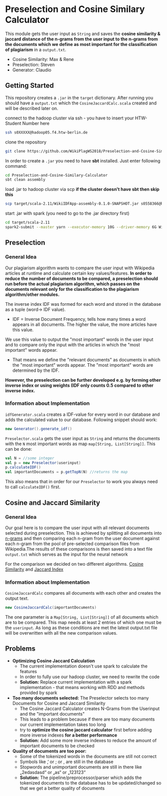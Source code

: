 # Preselection and Cosine Similary Calculator
This module gets the user input as ```String``` and saves the **cosine similarity & jaccard distance of the n-grams from the user input to the n-grams from the documents which we define as most important for the classification of plagiarism** in a ```output.txt```. 
- Cosine Similarity: Max & Rene
- Preselection: Steven
- Generator: Claudio

## Getting Started
This repository creates a ```.jar``` in the ```target``` dictionary. After running you should have a ```output.txt``` which the ```CosineJaccardCalc.scala``` created and will be described later on.

connect to the hadoop cluster via ssh - you have to insert your HTW-Student Number here
```bash
ssh s0XXXXX@hadoop05.f4.htw-berlin.de
```

clone the repository
```bash
git clone https://github.com/WikiPlagWS2018/Preselection-and-Cosine-Similary-Calculator.git
```

In order to create a ```.jar``` you need to have **sbt** installed. Just enter following command:
```bash
cd Preselection-and-Cosine-Similary-Calculator
sbt clean assembly
```

load .jar to hadoop cluster via scp **if the cluster doesn't have sbt then skip this**
```bash
scp target/scala-2.11/WikiIDFApp-assembly-0.1.0-SNAPSHOT.jar s0558366@hadoop05.f4.htw-berlin.de:~
```

start .jar with spark (you need to go to the .jar directory first)
```bash
cd target/scala-2.11
spark2-submit --master yarn --executor-memory 10G --driver-memory 6G WikiIDFApp-assembly-0.1.0-SNAPSHOT.jar > std_out.out 2> std_err.err &
```
  
## Preselection
### General Idea
Our plagiarism algorithm wants to compare the user input with Wikipedia articles at runtime and calculate certain key values/features. **In order to reduce the number of documents to be compared, a preselection should run before the actual plagiarism algorithm, which passes on the documents relevant only for the classification to the plagiarism algorithm/other modules.**

The inverse index IDF was formed for each word and stored in the database as a tuple (word-> IDF value).
- IDF = Inverse Document Frequency, tells how many times a word appears in all documents. The higher the value, the more articles have this value.

We use this value to output the "most important" words in the user input and to compare only the input with the articles in which the "most important" words appear.
- That means we define the "relevant documents" as documents in which the "most important" words appear. The "most important" words are determined by the IDF.

**However, the preselection can be further developed e.g. by forming other inverse index or using weights (IDF only counts 0.5 compared to other inverse index.**

### Information about Implementation
```idfGenerator.scala``` creates a IDF-value for every word in our database and adds the calculated value to our database. Following snippet should work:

```scala
new Generator().generate_idf()
```

```Preselector.scala``` gets the user input as ```String``` and returns the documents with the ```N``` most important words as map ```map[String, List[String]]```. This can be done:
```scala
val N = //some integer
val p = new Preselector(userinput)
p.calculateIDF()
val importantDocuments = p.getTopN(N) //returns the map
```
This also means that in order for our ```Preselector``` to work you always need to call ```calculateIDF()``` first.

## Cosine and Jaccard Similarity
### General Idea
Our goal here is to compare the user input with all relevant documents selected during preselection. This is achieved by splitting all documents into [n-grams](https://en.wikipedia.org/wiki/N-gram) and then comparing each n-gram from the user document against each n-gram from the pool of pre-selected comparison files from Wikipedia.The results of these comparisons is then saved into a text file ```output.txt``` which serves as the input for the neural network

For the comparison we decided on two different algorithms. [Cosine Similarity](https://en.wikipedia.org/wiki/Cosine_similarity) and [Jaccard Index](https://en.wikipedia.org/wiki/Jaccard_index)

### Information about Implementation
```CosineJaccardCalc``` compares all documents with each other and creates the output text. 
```scala
new CosineJaccardCalc(importantDocuments)
```
The one parameter is a ```Map[String, List[String]]``` of all documents which are to be compared. This map needs at least 2 entries of which one must be the ``userinput``. As long as these conditions are met the latest output.txt file will be overwritten with all the new comparison values.


## Problems
- **Optimizing Cosine Jaccard Calculation** 
  - The current implementation doesn't use spark to calculate the features
  - In order to fully use our hadoop cluster, we need to rewrite the code
  - **Solution:** Replace current implementation with a spark implementation - that means working with RDD and methods provided by spark
- **Too many documents selected:** The Preselector selects too many Documents for Cosine and Jaccard Similarity 
  - The Cosine Jaccard Calculator creates N-Grams from the Userinput and the "important documents"
  - This leads to a problem because if there are too many documents our current implementation takes too long
  - try to **optimize the cosine jaccard calculator** first before adding more inverse indexes **for a better performance**
  - **Solution:** Add  some more inverse indexes to reduce the amount of important documents to be checked
- **Quality of documents are too poor:** 
  - Some of the tokenized words in the documents are still not correct
  - Symbols like ‚‘ or ; or , are still in the database  
  - Stopwords and unimportant documents are still in there like „2edasdasd“ or „as“ or „123123“
  - **Solution:** The pipeline/preprocessor/parser which adds the tokenized documents to the database has to be updated/changed so that we get a better quality of documents
